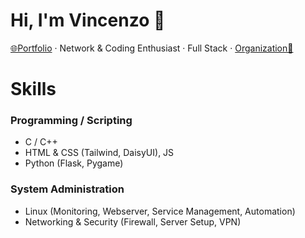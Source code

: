 # Hi, I'm Vincenzo 👋  
[🌐Portfolio](http://enzoware.dpdns.org) · Network & Coding Enthusiast · Full Stack · [Organization📁](https://github.com/detaroom)

# Skills
### Programming / Scripting
- C / C++
- HTML & CSS (Tailwind, DaisyUI), JS
- Python (Flask, Pygame)

### System Administration
- Linux (Monitoring, Webserver, Service Management, Automation)
- Networking & Security (Firewall, Server Setup, VPN)
